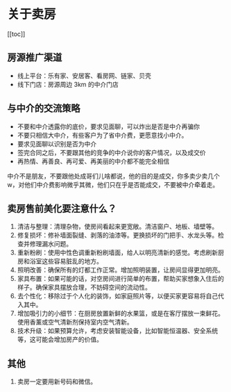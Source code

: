 # 关于卖房

[[toc]]

## 房源推广渠道

- 线上平台：乐有家、安居客、看房网、链家、贝壳
- 线下门店：房源周边 3km 的中介门店

## 与中介的交流策略

- 不要和中介透露你的底价，要求见面聊，可以炸出是否是中介再骗你
- 不要只相信大中介，有些客户为了省中介费，更愿意找小中介。
- 要求见面聊以识别是否为中介
- 签完合同之后，不要跟其他的竞争的中介说你的客户情况，以及成交价
- 再热情、再善良、再可爱、再美丽的中介都不能完全相信

中介不是朋友，不要跟他处成哥们儿啥都说，他的目的是成交，你多卖少卖几个w，对他们中介费影响微乎其微，他们只在乎是否能成交，不要被中介牵着走。

## 卖房售前美化要注意什么？
1. 清洁与整理：清理杂物，使房间看起来更宽敞。清洁窗户、地板、墙壁等。
2. 修复损坏：修补墙面裂缝、剥落的油漆等。更换损坏的门把手、水龙头等。检查并修理漏水问题。
3. 重新粉刷：使用中性色调重新粉刷墙面，给人以明亮清新的感觉。考虑刷新厨房和浴室这些容易脏乱的地方。
4. 照明改善：确保所有的灯都工作正常。增加照明装置，让房间显得更加明亮。
5. 家具布置：如果可能的话，对空房间进行简单的布置，帮助买家想象入住后的样子。确保家具摆放合理，不妨碍空间的流动性。
6. 去个性化：移除过于个人化的装饰，如家庭照片等，以便买家更容易将自己代入其中。
7. 增加吸引力的小细节：在厨房放置新鲜的水果篮，或是在客厅摆放一束鲜花。使用香薰或空气清新剂保持室内空气清新。
8. 技术升级：如果预算允许，考虑安装智能设备，比如智能恒温器、安全系统等，这可能会增加房产的价值。

## 其他
1. 卖房一定要用新号码和微信。